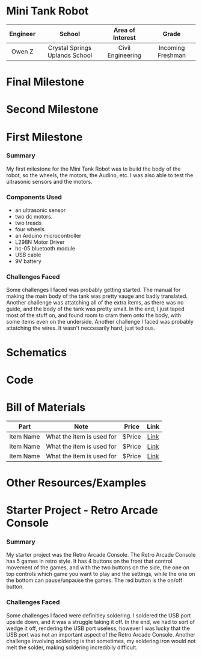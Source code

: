 # Mini Tank Robot
<!-- Replace this text with a brief description (2-3 sentences) of your project. This description should draw the reader in and make them interested in what you've built. You can include what the biggest challenges, takeaways, and triumphs from completing the project were. As you complete your portfolio, remember your audience is less familiar than you are with all that your project entails! -->


| **Engineer** | **School** | **Area of Interest** | **Grade** |
|:--:|:--:|:--:|:--:|
| Owen Z | Crystal Springs Uplands School | Civil Engineering | Incoming Freshman

<!-- **Replace the BlueStamp logo below with an image of yourself and your completed project. Follow the guide [here](https://tomcam.github.io/least-github-pages/adding-images-github-pages-site.html) if you need help.**

![Headstone Image](logo.svg) -->

# Final Milestone

<!-- **Don't forget to replace the text below with the embedding for your milestone video. Go to Youtube, click Share -> Embed, and copy and paste the code to replace what's below.**


<iframe width="560" height="315" src="https://www.youtube.com/embed/F7M7imOVGug" title="YouTube video player" frameborder="0" allow="accelerometer; autoplay; clipboard-write; encrypted-media; gyroscope; picture-in-picture; web-share" allowfullscreen></iframe>


For your final milestone, explain the outcome of your project. Key details to include are:
- What you've accomplished since your previous milestone
- What your biggest challenges and triumphs were at BSE
- A summary of key topics you learned about
- What you hope to learn in the future after everything you've learned at BSE -->


# Second Milestone

<!-- **Don't forget to replace the text below with the embedding for your milestone video. Go to Youtube, click Share -> Embed, and copy and paste the code to replace what's below.**

<iframe width="560" height="315" src="https://www.youtube.com/embed/y3VAmNlER5Y" title="YouTube video player" frameborder="0" allow="accelerometer; autoplay; clipboard-write; encrypted-media; gyroscope; picture-in-picture; web-share" allowfullscreen></iframe>


For your second milestone, explain what you've worked on since your previous milestone. You can highlight:
- Technical details of what you've accomplished and how they contribute to the final goal
- What has been surprising about the project so far
- Previous challenges you faced that you overcame
- What needs to be completed before your final milestone -->

# First Milestone
<!-- Video Here -->

### Summary
My first milestone for the Mini Tank Robot was to build the body of the robot, so the wheels, the motors, the Audino, etc. I was also able to test the ultrasonic sensors and the motors.

### Components Used
- an ultrasonic sensor
- two dc motors.
- two treads
- four wheels
- an Arduino microcontroller
- L298N Motor Driver
- hc-05 bluetooth module
- USB cable
- 9V battery

### Challenges Faced
Some challenges I faced was probably getting started. The manual for making the main body of the tank was pretty vauge and badly translated. Another challenge was attatching all of the extra items, as there was no guide, and the body of the tank was pretty small. In the end, I just taped most of the stuff on, and found room to cram them onto the body, with some items even on the underside. Another challenge I faced was probably attatching the wires. It wasn't neccesarily hard, just tedious.


<!-- **Don't forget to replace the text below with the embedding for your milestone video. Go to Youtube, click Share -> Embed, and copy and paste the code to replace what's below.** 

<iframe width="560" height="315" src="https://www.youtube.com/embed/CaCazFBhYKs" title="YouTube video player" frameborder="0" allow="accelerometer; autoplay; clipboard-write; encrypted-media; gyroscope; picture-in-picture; web-share" allowfullscreen></iframe>

 For your first milestone, describe what your project is and how you plan to build it. You can include:
- An explanation about the different components of your project and how they will all integrate together
- Technical progress you've made so far
- Challenges you're facing and solving in your future milestones
- What your plan is to complete your project -->

# Schematics

<!-- Here's where you'll put images of your schematics. [Tinkercad](https://www.tinkercad.com/blog/official-guide-to-tinkercad-circuits) and [Fritzing](https://fritzing.org/learning/) are both great resoruces to create professional schematic diagrams, though BSE recommends Tinkercad becuase it can be done easily and for free in the browser. -->

# Code

<!-- Here's where you'll put your code. The syntax below places it into a block of code. Follow the guide [here]([url](https://www.markdownguide.org/extended-syntax/)) to learn how to customize it to your project needs.


 c++
void setup() {
  // put your setup code here, to run once:
  Serial.begin(9600);
  Serial.println("Hello World!");
}

void loop() {
  // put your main code here, to run repeatedly:

} -->


# Bill of Materials

<!--Here's where you'll list the parts in your project. To add more rows, just copy and paste the example rows below.
Don't forget to place the link of where to buy each component inside the quotation marks in the corresponding row after href =. Follow the guide [here]([url](https://www.markdownguide.org/extended-syntax/)) to learn how to customize this to your project needs. -->


| **Part** | **Note** | **Price** | **Link** |
|:--:|:--:|:--:|:--:|
| Item Name | What the item is used for | $Price | <a href="https://www.amazon.com/Arduino-A000066-ARDUINO-UNO-R3/dp/B008GRTSV6/"> Link </a> |
| Item Name | What the item is used for | $Price | <a href="https://www.amazon.com/Arduino-A000066-ARDUINO-UNO-R3/dp/B008GRTSV6/"> Link </a> |
| Item Name | What the item is used for | $Price | <a href="https://www.amazon.com/Arduino-A000066-ARDUINO-UNO-R3/dp/B008GRTSV6/"> Link </a> |

# Other Resources/Examples

<!-- One of the best parts about Github is that you can view how other people set up their own work. Here are some past BSE portfolios that are awesome examples. You can view how they set up their portfolio, and you can view their index.md files to understand how they implemented different portfolio components. --!>


<!-- [Example 1](https://trashytuber.github.io/YimingJiaBlueStamp/) -->
<!-- [Example 2](https://sviatil0.github.io/Sviatoslav_BSE/) -->
<!-- [Example 3](https://arneshkumar.github.io/arneshbluestamp/) -->

<!--- To watch the BSE tutorial on how to create a portfolio, click here. -->

# Starter Project - Retro Arcade Console

### Summary
My starter project was the Retro Arcade Console. The Retro Arcade Console has 5 games in retro style. It has 4 buttons on the front that control movement of the games, and with the two buttons on the side, the one on top controls which game you want to play and the settings, while the one on the bottom can pause/unpause the games. The red button is the on/off button.

### Challenges Faced
Some challenges I faced were definitley soldering. I soldered the USB port upside down, and it was a struggle taking it off. In the end, we had to sort of wedge it off, rendering the USB port useless, however I was lucky that the USB port was not an important aspect of the Retro Arcade Console. Another challenge involving soldering is that sometimes, my soldering iron would not melt the solder, making soldering incredibily difficult.
